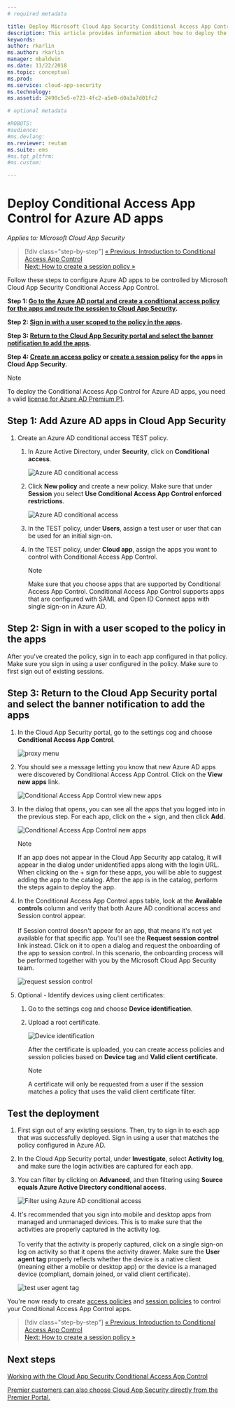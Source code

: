```yaml
---
# required metadata

title: Deploy Microsoft Cloud App Security Conditional Access App Control for Azure AD apps| Microsoft Docs
description: This article provides information about how to deploy the Microsoft Cloud App Security Conditional Access App Control reverse proxy features for Azure AD apps.
keywords:
author: rkarlin
ms.author: rkarlin
manager: mbaldwin
ms.date: 11/22/2018
ms.topic: conceptual
ms.prod:
ms.service: cloud-app-security
ms.technology:
ms.assetid: 2490c5e5-e723-4fc2-a5e0-d0a3a7d01fc2

# optional metadata

#ROBOTS:
#audience:
#ms.devlang:
ms.reviewer: reutam
ms.suite: ems
#ms.tgt_pltfrm:
#ms.custom:

---
```

# Deploy Conditional Access App Control for Azure AD apps

*Applies to: Microsoft Cloud App Security*

>[!div class="step-by-step"]
[« Previous: Introduction to Conditional Access App Control](proxy-intro-aad.md)<br>
[Next: How to create a session policy »](session-policy-aad.md)


Follow these steps to configure Azure AD apps to be controlled by Microsoft Cloud App Security Conditional Access App Control.

**Step 1: [Go to the Azure AD portal and create a conditional access policy for the apps and route the session to Cloud App Security](#add-azure-ad).**

**Step 2: [Sign in with a user scoped to the policy in the apps](#sign-in-scoped).**

**Step 3: [Return to the Cloud App Security portal and select the banner notification to add the apps](#banner-notification).**

**Step 4: [Create an access policy](access-policy-aad.md) or [create a session policy](session-policy-aad.md) for the apps in Cloud App Security.**


> [!NOTE]
> To deploy the Conditional Access App Control for Azure AD apps, you need a valid [license for Azure AD Premium P1](https://docs.microsoft.com/azure/active-directory/license-users-groups).

## Step 1: Add Azure AD apps in Cloud App Security <a name="add-azure-ad"></a>  

1. Create an Azure AD conditional access TEST policy.

   1. In Azure Active Directory, under **Security**, click on **Conditional access**.

      ![Azure AD conditional access](./media/aad-conditional-access.png)

   2. Click **New policy** and create a new policy. Make sure that under **Session** you select **Use Conditional Access App Control enforced restrictions**.

      ![Azure AD conditional access](./media/proxy-deploy-restrictions-aad.png)

   3. In the TEST policy, under **Users**, assign a test user or user that can be used for an initial sign-on.
    
   4. In the TEST policy, under **Cloud app**, assign the apps you want to control with Conditional Access App Control. 

      > [!NOTE]
      >Make sure that you choose apps that are supported by Conditional Access App Control. Conditional Access App Control supports apps that are configured with SAML and Open ID Connect apps with single sign-on in Azure AD. 

## Step 2: Sign in with a user scoped to the policy in the apps <a name="sign-in-scoped"></a>

After you've created the policy, sign in to each app configured in that policy. Make sure you sign in using a user configured in the policy. Make sure to first sign out of existing sessions.

## Step 3: Return to the Cloud App Security portal and select the banner notification to add the apps <a name="banner-notification"></a>

1. In the Cloud App Security portal, go to the settings cog and choose **Conditional Access App Control**. 
    
     ![proxy menu](./media/proxy-menu.png)

2. You should see a message letting you know that new Azure AD apps were discovered by Conditional Access App Control. Click on the **View new apps** link.

   ![Conditional Access App Control view new apps](./media/proxy-view-new-apps.png)

3. In the dialog that opens, you can see all the apps that you logged into in the previous step. For each app, click on the + sign, and then click **Add**.

   ![Conditional Access App Control new apps](./media/proxy-new-app.png)

   > [!NOTE]
   > If an app does not appear in the Cloud App Security app catalog, it will appear in the dialog under unidentified apps along with the login URL. When clicking on the + sign for these apps, you will be able to suggest adding the app to the catalog. After the app is in the catalog, perform the steps again to deploy the app. 

4. In the Conditional Access App Control apps table, look at the **Available controls** column and verify that both Azure AD conditional access and Session control appear. <br></br>If Session control doesn't appear for an app, that means it's not yet available for that specific app. You'll see the **Request session control** link instead. Click on it to open a dialog and request the onboarding of the app to session control. In this scenario, the onboarding process will be performed together with you by the Microsoft Cloud App Security team.
  
   ![request session control](./media/proxy-view-new-apps.png)

5. Optional - Identify devices using client certificates:

   1. Go to the settings cog and choose **Device identification**.

   2. Upload a root certificate.

      ![Device identification](./media/device-identification.png)
 
      After the certificate is uploaded, you can create access policies and session policies based on **Device tag** and **Valid client certificate**.
 
      > [!NOTE]
      >A certificate will only be requested from a user if the session matches a policy that uses the valid client certificate filter. 

## Test the deployment

1. First sign out of any existing sessions. Then, try to sign in to each app that was successfully deployed. Sign in using a user that matches the policy configured in Azure AD. 

2. In the Cloud App Security portal, under **Investigate**, select **Activity log**, and make sure the login activities are captured for each app.

3. You can filter by clicking on **Advanced**, and then filtering using **Source equals Azure Active Directory conditional access**.

    ![Filter using Azure AD conditional access](./media/sso-logon.png)

4. It's recommended that you sign into mobile and desktop apps from managed and unmanaged devices. This is to make sure that the activities are properly captured in the activity log.<br></br>
   To verify that the activity is properly captured, click on a single sign-on log on activity so that it opens the activity drawer. Make sure the **User agent tag** properly reflects whether the device is a native client (meaning either a mobile or desktop app) or the device is a managed device (compliant, domain joined, or valid client certificate).
 
   ![test user agent tag](./media/domain-joined.png)


You're now ready to create [access policies](access-policy-aad.md) and [session policies](session-policy-aad.md) to control your Conditional Access App Control apps.


>[!div class="step-by-step"]
[« Previous: Introduction to Conditional Access App Control](proxy-intro-aad.md)<br>
[Next: How to create a session policy »](session-policy-aad.md)


## Next steps 
[Working with the Cloud App Security Conditional Access App Control](proxy-intro-aad.md)   

[Premier customers can also choose Cloud App Security directly from the Premier Portal.](https://premier.microsoft.com/)  
  
